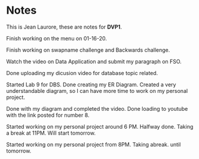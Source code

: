 # Notes
This is Jean Laurore, these are notes for **DVP1**.

Finish working on the menu on 01-16-20.

Finish working on swapname challenge and Backwards challenge.

Watch the video on Data Application and submit my paragraph on FSO.

Done uploading my dicusion video for database topic related.

Started Lab 9 for DBS. 
Done creating my ER Diagram. Created a very understandable diagram, so I can have more time to work on my personal project.

Done with my diagram and completed the video.
Done loading to youtube with the link posted for number 8.

Started working on my personal project around 6 PM. Halfway done. Taking a break at 11PM. Will start tomorrow.

Started working on my personal project from 8PM. Taking abreak. until tomorrow. 